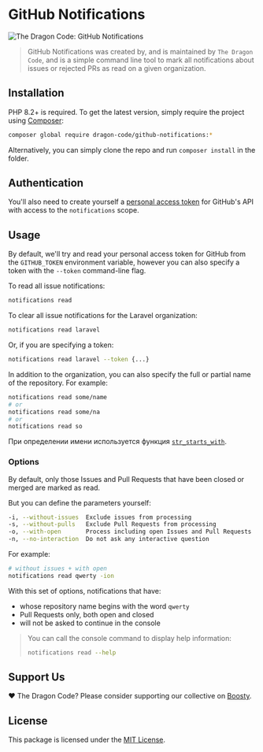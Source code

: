 # GitHub Notifications

![The Dragon Code: GitHub Notifications](https://preview.dragon-code.pro/the-dragon-code/github-notifications.svg?brand=laravel)

> GitHub Notifications was created by, and is maintained by `The Dragon Code`,
> and is a simple command line tool to mark all notifications about issues or rejected PRs as read on a given
> organization.

## Installation

PHP 8.2+ is required. To get the latest version, simply require the project using [Composer](https://getcomposer.org):

```Bash
composer global require dragon-code/github-notifications:*
```

Alternatively, you can simply clone the repo and run `composer install` in the folder.

## Authentication

You'll also need to create yourself a
[personal access token](https://github.com/settings/tokens/new?description=Notifications%20Reader)
for GitHub's API with access to the `notifications` scope.

## Usage

By default, we'll try and read your personal access token for GitHub from the `GITHUB_TOKEN` environment variable,
however you can also specify a token with the `--token` command-line flag.

To read all issue notifications:

```Bash
notifications read
```

To clear all issue notifications for the Laravel organization:

```Bash
notifications read laravel
```

Or, if you are specifying a token:

```Bash
notifications read laravel --token {...}
```

In addition to the organization, you can also specify the full or partial name of the repository. For example:

```Bash
notifications read some/name
# or
notifications read some/na
# or
notifications read so
```

При определении имени используется функция [`str_starts_with`](https://www.php.net/manual/en/function.str-starts-with).

### Options

By default, only those Issues and Pull Requests that have been closed or merged are marked as read.

But you can define the parameters yourself:

```Bash
-i, --without-issues  Exclude issues from processing
-s, --without-pulls   Exclude Pull Requests from processing
-o, --with-open       Process including open Issues and Pull Requests
-n, --no-interaction  Do not ask any interactive question
```

For example:

```Bash
# without issues + with open
notifications read qwerty -ion
```

With this set of options, notifications that have:

- whose repository name begins with the word `qwerty`
- Pull Requests only, both open and closed
- will not be asked to continue in the console

> You can call the console command to display help information:
>
> ```bash
> notifications read --help
> ```

## Support Us

❤️ The Dragon Code? Please consider supporting our collective on [Boosty](https://boosty.to/dragon-code).

## License

This package is licensed under the [MIT License](LICENSE).
